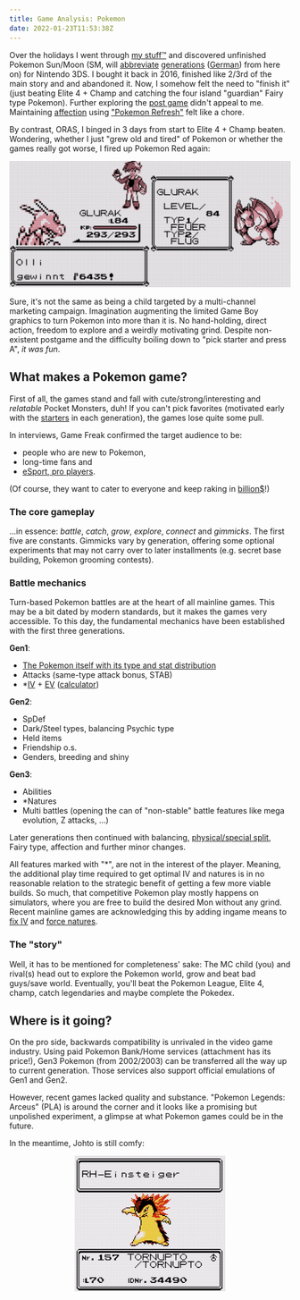 ```yaml
---
title: Game Analysis: Pokemon
date: 2022-01-23T11:53:38Z
---
```


Over the holidays I went through [my stuff™](https://www.youtube.com/watch?v=MvgN5gCuLac) and discovered unfinished Pokemon Sun/Moon (SM, will [abbreviate](https://en.wikipedia.org/wiki/Pok%C3%A9mon_(video_game_series)#Summary_of_main_series_titles) [generations](https://bulbapedia.bulbagarden.net/wiki/Generation) ([German](https://www.pokewiki.de/Spielgeneration)) from here on) for Nintendo 3DS.
I bought it back in 2016, finished like 2/3rd of the main story and and abandoned it.
Now, I somehow felt the need to "finish it" (just beating Elite 4 + Champ and catching the four island "guardian" Fairy type Pokemon). Further exploring the [post game](https://bulbapedia.bulbagarden.net/wiki/Appendix:Sun_and_Moon_walkthrough#Post-Game) didn't appeal to me. Maintaining [affection](https://bulbapedia.bulbagarden.net/wiki/Affection) using ["Pokemon Refresh"](https://bulbapedia.bulbagarden.net/wiki/Pok%C3%A9mon_Refresh) felt like a chore.

By contrast, ORAS, I binged in 3 days from start to Elite 4 + Champ beaten.
Wondering, whether I just "grew old and tired" of Pokemon or whether the games really got worse,
I fired up Pokemon Red again:

![Charizard still #1!](glurak-still-nr1.png)

Sure, it's not the same as being a child targeted by a multi-channel marketing campaign.
Imagination augmenting the limited Game Boy graphics to turn Pokemon into more than it is.
No hand-holding, direct action, freedom to explore and a weirdly motivating grind.
Despite non-existent postgame and the difficulty boiling down to "pick starter and press A", *it was fun*.

## What makes a Pokemon game?

First of all, the games stand and fall with cute/strong/interesting and *relatable* Pocket Monsters, duh!
If you can't pick favorites (motivated early with the [starters](https://www.pokewiki.de/Starter-Pok%C3%A9mon#%C3%9Cbersicht) in each generation), the games lose quite some pull.

In interviews, Game Freak confirmed the target audience to be:

* people who are new to Pokemon,
* long-time fans and
* [eSport, pro players](https://www.smogon.com/).

(Of course, they want to cater to everyone and keep raking in [billion$](https://en.wikipedia.org/wiki/List_of_highest-grossing_media_franchises)!)

### The core gameplay

...in essence: *battle*, *catch*, *grow*, *explore*, *connect* and *gimmicks*.
The first five are constants. Gimmicks vary by generation, offering some optional experiments that may not carry over to later installments (e.g. secret base building, Pokemon grooming contests).

### Battle mechanics

Turn-based Pokemon battles are at the heart of all mainline games.
This may be a bit dated by modern standards, but it makes the games very accessible.
To this day, the fundamental mechanics have been established with the first three generations.

**Gen1**:

* [The Pokemon itself with its type and stat distribution](https://pokemondb.net/pokedex)
* Attacks (same-type attack bonus, STAB)
* *[IV](https://bulbapedia.bulbagarden.net/wiki/Individual_values) + [EV](https://bulbapedia.bulbagarden.net/wiki/Effort_values) ([calculator](https://pycosites.com/pkmn/ivcalc_gen2.php))

**Gen2**:

* SpDef
* Dark/Steel types, balancing Psychic type
* Held items
* Friendship o.s.
* Genders, breeding and shiny

**Gen3**:

* Abilities
* *Natures
* Multi battles (opening the can of "non-stable" battle features like mega evolution, Z attacks, ...)

Later generations then continued with balancing, [physical/special split](https://bulbapedia.bulbagarden.net/wiki/Damage_category), Fairy type, affection and further minor changes.

All features marked with "*", are not in the interest of the player.
Meaning, the additional play time required to get optimal IV and natures is in no reasonable relation to the strategic benefit of getting a few more viable builds.
So much, that competitive Pokemon play mostly happens on simulators, where you are free to build the desired Mon without any grind.
Recent mainline games are acknowledging this by adding ingame means to [fix IV](https://bulbapedia.bulbagarden.net/wiki/Hyper_Training) and [force natures](https://bulbapedia.bulbagarden.net/wiki/Nature#Synchronize).

### The "story"

Well, it has to be mentioned for completeness' sake:
The MC child (you) and rival(s) head out to explore the Pokemon world, grow and beat bad guys/save world.
Eventually, you'll beat the Pokemon League, Elite 4, champ, catch legendaries and maybe complete the Pokedex.

## Where is it going?

On the pro side, backwards compatibility is unrivaled in the video game industry.
Using paid Pokemon Bank/Home services (attachment has its price!), Gen3 Pokemon (from 2002/2003) can be transferred all the way up to current generation.
Those services also support official emulations of Gen1 and Gen2.

However, recent games lacked quality and substance.
"Pokemon Legends: Arceus" (PLA) is around the corner and it looks like a promising but unpolished experiment,
a glimpse at what Pokemon games could be in the future.

In the meantime, Johto is still comfy:

<div style="text-align:center"><img alt="Typhlosion!" src="absolute-unit.png" /></div>
